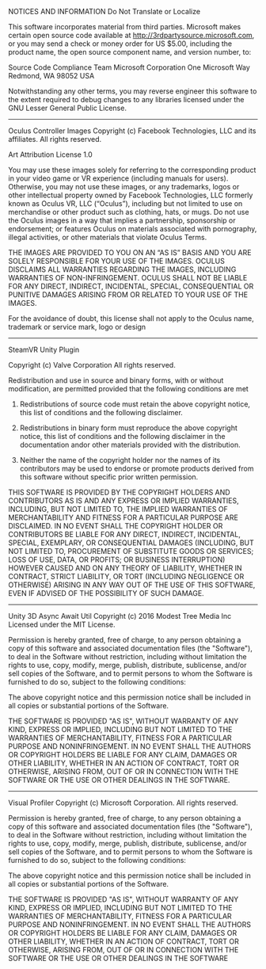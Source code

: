 NOTICES AND INFORMATION
Do Not Translate or Localize

This software incorporates material from third parties. Microsoft makes certain
open source code available at http://3rdpartysource.microsoft.com, or you may
send a check or money order for US $5.00, including the product name, the open
source component name, and version number, to:

Source Code Compliance Team
Microsoft Corporation
One Microsoft Way
Redmond, WA 98052
USA

Notwithstanding any other terms, you may reverse engineer this software to the
extent required to debug changes to any libraries licensed under the GNU Lesser
General Public License.

-----

Oculus Controller Images
Copyright (c) Facebook Technologies, LLC and its affiliates. All rights reserved.

Art Attribution License 1.0

You may use these images solely for referring to the corresponding product in your video game or VR experience (including manuals for users). Otherwise, you may not use these images, or any trademarks, logos or other intellectual property owned by Facebook Technologies, LLC formerly known as Oculus VR, LLC (“Oculus”), including but not limited to use on merchandise or other product such as clothing, hats, or mugs. Do not use the Oculus images in a way that implies a partnership, sponsorship or endorsement; or features Oculus on materials associated with pornography, illegal activities, or other materials that violate Oculus Terms.

THE IMAGES ARE PROVIDED TO YOU ON AN “AS IS” BASIS AND YOU ARE SOLELY RESPONSIBLE FOR YOUR USE OF THE IMAGES. OCULUS DISCLAIMS ALL WARRANTIES REGARDING THE IMAGES, INCLUDING WARRANTIES OF NON-INFRINGEMENT. OCULUS SHALL NOT BE LIABLE FOR ANY DIRECT, INDIRECT, INCIDENTAL, SPECIAL, CONSEQUENTIAL OR PUNITIVE DAMAGES ARISING FROM OR RELATED TO YOUR USE OF THE IMAGES.

For the avoidance of doubt, this license shall not apply to the Oculus name, trademark or service mark, logo or design

-----

SteamVR Unity Plugin

Copyright (c) Valve Corporation
All rights reserved.

Redistribution and use in source and binary forms, with or without modification,
are permitted provided that the following conditions are met

1. Redistributions of source code must retain the above copyright notice, this
list of conditions and the following disclaimer.

2. Redistributions in binary form must reproduce the above copyright notice,
this list of conditions and the following disclaimer in the documentation andor
other materials provided with the distribution.

3. Neither the name of the copyright holder nor the names of its contributors
may be used to endorse or promote products derived from this software without
specific prior written permission.

THIS SOFTWARE IS PROVIDED BY THE COPYRIGHT HOLDERS AND CONTRIBUTORS AS IS AND
ANY EXPRESS OR IMPLIED WARRANTIES, INCLUDING, BUT NOT LIMITED TO, THE IMPLIED
WARRANTIES OF MERCHANTABILITY AND FITNESS FOR A PARTICULAR PURPOSE ARE
DISCLAIMED. IN NO EVENT SHALL THE COPYRIGHT HOLDER OR CONTRIBUTORS BE LIABLE FOR
ANY DIRECT, INDIRECT, INCIDENTAL, SPECIAL, EXEMPLARY, OR CONSEQUENTIAL DAMAGES
(INCLUDING, BUT NOT LIMITED TO, PROCUREMENT OF SUBSTITUTE GOODS OR SERVICES;
LOSS OF USE, DATA, OR PROFITS; OR BUSINESS INTERRUPTION) HOWEVER CAUSED AND ON
ANY THEORY OF LIABILITY, WHETHER IN CONTRACT, STRICT LIABILITY, OR TORT
(INCLUDING NEGLIGENCE OR OTHERWISE) ARISING IN ANY WAY OUT OF THE USE OF THIS
SOFTWARE, EVEN IF ADVISED OF THE POSSIBILITY OF SUCH DAMAGE.

-----

Unity 3D Async Await Util
Copyright (c) 2016 Modest Tree Media Inc
Licensed under the MIT License.

Permission is hereby granted, free of charge, to any person obtaining a copy of this software and associated documentation files (the "Software"), to deal in the Software without restriction, including without limitation the rights to use, copy, modify, merge, publish, distribute, sublicense, and/or sell copies of the Software, and to permit persons to whom the Software is furnished to do so, subject to the following conditions:

The above copyright notice and this permission notice shall be included in all copies or substantial portions of the Software.

THE SOFTWARE IS PROVIDED "AS IS", WITHOUT WARRANTY OF ANY KIND, EXPRESS OR IMPLIED, INCLUDING BUT NOT LIMITED TO THE WARRANTIES OF MERCHANTABILITY, FITNESS FOR A PARTICULAR PURPOSE AND NONINFRINGEMENT. IN NO EVENT SHALL THE AUTHORS OR COPYRIGHT HOLDERS BE LIABLE FOR ANY CLAIM, DAMAGES OR OTHER LIABILITY, WHETHER IN AN ACTION OF CONTRACT, TORT OR OTHERWISE, ARISING FROM, OUT OF OR IN CONNECTION WITH THE SOFTWARE OR THE USE OR OTHER DEALINGS IN THE SOFTWARE.

-----

Visual Profiler
Copyright (c) Microsoft Corporation. All rights reserved.

Permission is hereby granted, free of charge, to any person obtaining a copy
of this software and associated documentation files (the "Software"), to deal
in the Software without restriction, including without limitation the rights
to use, copy, modify, merge, publish, distribute, sublicense, and/or sell
copies of the Software, and to permit persons to whom the Software is
furnished to do so, subject to the following conditions:

The above copyright notice and this permission notice shall be included in all
copies or substantial portions of the Software.

THE SOFTWARE IS PROVIDED "AS IS", WITHOUT WARRANTY OF ANY KIND, EXPRESS OR
IMPLIED, INCLUDING BUT NOT LIMITED TO THE WARRANTIES OF MERCHANTABILITY,
FITNESS FOR A PARTICULAR PURPOSE AND NONINFRINGEMENT. IN NO EVENT SHALL THE
AUTHORS OR COPYRIGHT HOLDERS BE LIABLE FOR ANY CLAIM, DAMAGES OR OTHER
LIABILITY, WHETHER IN AN ACTION OF CONTRACT, TORT OR OTHERWISE, ARISING FROM,
OUT OF OR IN CONNECTION WITH THE SOFTWARE OR THE USE OR OTHER DEALINGS IN THE
SOFTWARE
